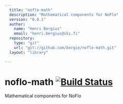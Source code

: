 ```yaml
---
  title: "noflo-math"
  description: "Mathematical components for NoFlo"
  version: "0.0.1"
  author: 
    name: "Henri Bergius"
    email: "henri.bergius@iki.fi"
  repository: 
    type: "git"
    url: "git://github.com/bergie/noflo-math.git"
  layout: "library"

---
```

# noflo-math [![Build Status](https://secure.travis-ci.org/bergie/noflo-math.png?branch=master)](http://travis-ci.org/bergie/noflo-math)

Mathematical components for NoFlo
